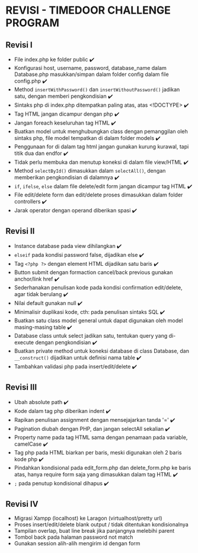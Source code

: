 # REVISI - TIMEDOOR CHALLENGE PROGRAM

## Revisi I

- File index.php ke folder public :heavy_check_mark:
- Konfigurasi host, username, password, database_name  dalam Database.php masukkan/simpan dalam folder config dalam file config.php :heavy_check_mark:
- Method `insertWithPassword()` dan `insertWithoutPassword()` jadikan satu, dengan memberi pengkondisian :heavy_check_mark:
- Sintaks php di index.php ditempatkan paling atas, atas <!DOCTYPE> :heavy_check_mark:
- Tag HTML jangan dicampur dengan php :heavy_check_mark:
- Jangan foreach keseluruhan tag HTML :heavy_check_mark:
- Buatkan model untuk menghubungkan class dengan pemanggilan oleh sintaks php, file model tempatkan di dalam folder models :heavy_check_mark:
- Penggunaan for di dalam tag html jangan gunakan kurung kurawal, tapi titik dua dan endfor :heavy_check_mark:
- Tidak perlu membuka dan menutup koneksi di dalam file view/HTML :heavy_check_mark:
- Method `selectById()` dimasukkan dalam `selectAll()`, dengan memberikan pengkondisian di dalamnya :heavy_check_mark:
- `if`, `ifelse`, `else` dalam file delete/edit form jangan dicampur tag HTML :heavy_check_mark:
- File edit/delete form dan edit/delete proses dimasukkan dalam folder controllers :heavy_check_mark:
- Jarak operator dengan operand diberikan spasi :heavy_check_mark:

## Revisi II

- Instance database pada view dihilangkan :heavy_check_mark:
- `elseif` pada kondisi password false, dijadikan else :heavy_check_mark:
- Tag `<?php ?>` dengan element HTML dijadikan satu baris :heavy_check_mark:
- Button submit dengan formaction cancel/back previous gunakan anchor/link href :heavy_check_mark:
- Sederhanakan penulisan kode pada kondisi confirmation edit/delete, agar tidak berulang :heavy_check_mark:
- Nilai default gunakan null :heavy_check_mark:
- Minimalisir duplikasi kode, cth: pada penulisan sintaks SQL :heavy_check_mark:
- Buatkan satu class model general untuk dapat digunakan oleh model masing-masing table :heavy_check_mark:
- Database class untuk select jadikan satu, tentukan query yang di-execute dengan pengkondisian :heavy_check_mark:
- Buatkan private method untuk koneksi database di class Database, dan `__construct()` dijadikan untuk definisi nama table :heavy_check_mark:
- Tambahkan validasi php pada insert/edit/delete :heavy_check_mark:

## Revisi III

- Ubah absolute path :heavy_check_mark:
- Kode dalam tag php diberikan indent :heavy_check_mark:
- Rapikan penulisan assignment dengan mensejajarkan tanda '=' :heavy_check_mark:
- Pagination diubah dengan PHP, dan jangan selectAll sekalian :heavy_check_mark:
- Property name pada tag HTML sama dengan penamaan pada variable, camelCase :heavy_check_mark:
- Tag php pada HTML biarkan per baris, meski digunakan oleh 2 baris kode php :heavy_check_mark:
- Pindahkan kondisional pada edit_form.php dan delete_form.php ke baris atas, hanya require form saja yang dimasukkan dalam tag HTML :heavy_check_mark:
- `;` pada penutup kondisional dihapus :heavy_check_mark:

## Revisi IV

- Migrasi Xampp (localhost) ke Laragon (virtualhost/pretty url)
- Proses insert/edit/delete blank output / tidak ditentukan kondisionalnya
- Tampilan overlap, buat line break jika panjangnya melebihi parent
- Tombol back pada halaman password not match
- Gunakan session alih-alih mengirim id dengan form
